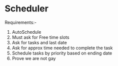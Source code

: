 # Scheduler
Requirements:-
1. AutoSchedule
2. Must ask for Free time slots 
3. Ask for tasks and last date
4. Ask for approx time needed to complete the task 
5. Schedule tasks by priority based on ending date
6. Prove we are not gay